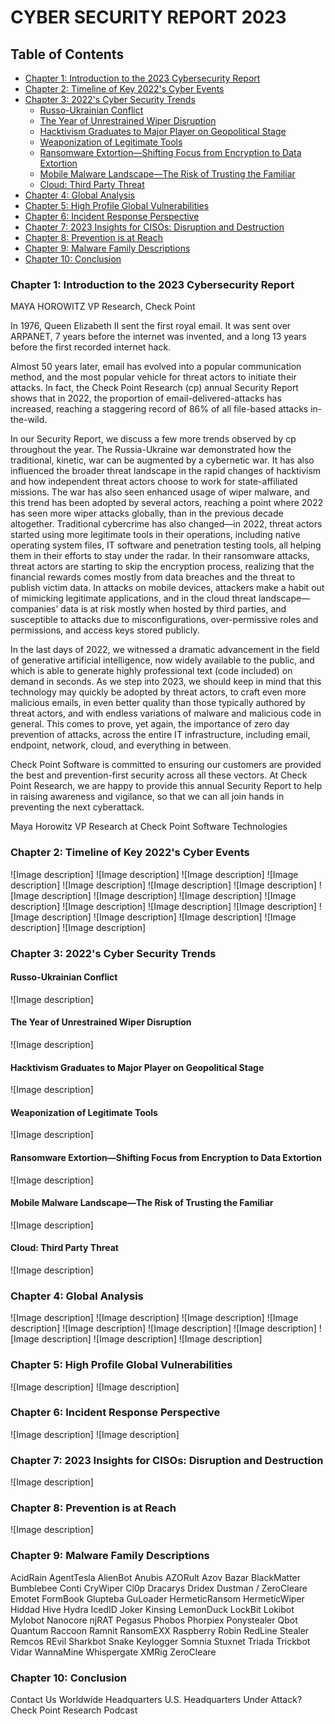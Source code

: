 # CYBER SECURITY REPORT 2023

## Table of Contents

- [Chapter 1: Introduction to the 2023 Cybersecurity Report](#chapter-1-introduction-to-the-2023-cybersecurity-report)
- [Chapter 2: Timeline of Key 2022's Cyber Events](#chapter-2-timeline-of-key-2022s-cyber-events)
- [Chapter 3: 2022's Cyber Security Trends](#chapter-3-2022s-cyber-security-trends)
    - [Russo-Ukrainian Conflict](#russo-ukrainian-conflict)
    - [The Year of Unrestrained Wiper Disruption](#the-year-of-unrestrained-wiper-disruption)
    - [Hacktivism Graduates to Major Player on Geopolitical Stage](#hacktivism-graduates-to-major-player-on-geopolitical-stage)
    - [Weaponization of Legitimate Tools](#weaponization-of-legitimate-tools)
    - [Ransomware Extortion—Shifting Focus from Encryption to Data Extortion](#ransomware-extortion-shifting-focus-from-encryption-to-data-extortion)
    - [Mobile Malware Landscape—The Risk of Trusting the Familiar](#mobile-malware-landscape-the-risk-of-trusting-the-familiar)
    - [Cloud: Third Party Threat](#cloud-third-party-threat)
- [Chapter 4: Global Analysis](#chapter-4-global-analysis)
- [Chapter 5: High Profile Global Vulnerabilities](#chapter-5-high-profile-global-vulnerabilities)
- [Chapter 6: Incident Response Perspective](#chapter-6-incident-response-perspective)
- [Chapter 7: 2023 Insights for CISOs: Disruption and Destruction](#chapter-7-2023-insights-for-cisos-disruption-and-destruction)
- [Chapter 8: Prevention is at Reach](#chapter-8-prevention-is-at-reach)
- [Chapter 9: Malware Family Descriptions](#chapter-9-malware-family-descriptions)
- [Chapter 10: Conclusion](#chapter-10-conclusion)


### Chapter 1: Introduction to the 2023 Cybersecurity Report

MAYA HOROWITZ
VP Research, Check Point

In 1976, Queen Elizabeth II sent the first royal email. It was sent over ARPANET, 7 years before the internet was invented, and a long 13 years before the first recorded internet hack. 

Almost 50 years later, email has evolved into a popular communication method, and the most popular vehicle for threat actors to initiate their attacks. In fact, the Check Point Research (cp<r>) annual Security Report shows that in 2022, the proportion of email-delivered-attacks has increased, reaching a staggering record of 86% of all file-based attacks in-the-wild.

In our Security Report, we discuss a few more trends observed by cp<r> throughout the year. The Russia-Ukraine war demonstrated how the traditional, kinetic, war can be augmented by a cybernetic war. It has also influenced the broader threat landscape in the rapid changes of hacktivism and how independent threat actors choose to work for state-affiliated missions. The war has also seen enhanced usage of wiper malware, and this trend has been adopted by several actors, reaching a point where 2022 has seen more wiper attacks globally, than in the previous decade altogether. Traditional cybercrime has also changed—in 2022, threat actors started using more legitimate tools in their operations, including native operating system files, IT software and penetration testing tools, all helping them in their efforts to stay under the radar. In their ransomware attacks, threat actors are starting to skip the encryption process, realizing that the financial rewards comes mostly from data breaches and the threat to publish victim data. In attacks on mobile devices, attackers make a habit out of mimicking legitimate applications, and in the cloud threat landscape—companies’ data is at risk mostly when hosted by third parties, and susceptible to attacks due to misconfigurations, over-permissive roles and permissions, and access keys stored publicly.

In the last days of 2022, we witnessed a dramatic advancement in the field of generative artificial intelligence, now widely available to the public, and which is able to generate highly professional text (code included) on demand in seconds. As we step into 2023, we should keep in mind that this technology may quickly be adopted by threat actors, to craft even more malicious emails, in even better quality than those typically authored by threat actors, and with endless variations of malware and malicious code in general. This comes to prove, yet again, the importance of zero day prevention of attacks, across the entire IT infrastructure, including email, endpoint, network, cloud, and everything in between.

Check Point Software is committed to ensuring our customers are provided the best and prevention-first security across all these vectors. At Check Point Research, we are happy to provide this annual Security Report to help in raising awareness and vigilance, so that we can all join hands in preventing the next cyberattack.

Maya Horowitz
VP Research at Check Point Software Technologies


### Chapter 2: Timeline of Key 2022's Cyber Events

![Image description]
![Image description]
![Image description]
![Image description]
![Image description]
![Image description]
![Image description]
![Image description]
![Image description]
![Image description]
![Image description]
![Image description]
![Image description]
![Image description]
![Image description]
![Image description]
![Image description]
![Image description]
![Image description]


### Chapter 3: 2022's Cyber Security Trends

#### Russo-Ukrainian Conflict

![Image description]

#### The Year of Unrestrained Wiper Disruption

![Image description]

#### Hacktivism Graduates to Major Player on Geopolitical Stage

![Image description]

#### Weaponization of Legitimate Tools

![Image description]

#### Ransomware Extortion—Shifting Focus from Encryption to Data Extortion

![Image description]

#### Mobile Malware Landscape—The Risk of Trusting the Familiar

![Image description]

#### Cloud: Third Party Threat

![Image description]


### Chapter 4: Global Analysis

![Image description]
![Image description]
![Image description]
![Image description]
![Image description]
![Image description]
![Image description]
![Image description]
![Image description]
![Image description]


### Chapter 5: High Profile Global Vulnerabilities

![Image description]
![Image description]


### Chapter 6: Incident Response Perspective

![Image description]
![Image description]


### Chapter 7: 2023 Insights for CISOs: Disruption and Destruction

![Image description]


### Chapter 8: Prevention is at Reach

![Image description]


### Chapter 9: Malware Family Descriptions

AcidRain
AgentTesla
AlienBot
Anubis
AZORult
Azov
Bazar
BlackMatter
Bumblebee
Conti
CryWiper
Cl0p
Dracarys
Dridex
Dustman / ZeroCleare
Emotet
FormBook
Glupteba
GuLoader
HermeticRansom
HermeticWiper
Hiddad
Hive
Hydra
IcedID
Joker
Kinsing
LemonDuck
LockBit
Lokibot
Mylobot
Nanocore
njRAT
Pegasus
Phobos
Phorpiex
Ponystealer
Qbot
Quantum
Raccoon
Ramnit
RansomEXX
Raspberry Robin
RedLine Stealer
Remcos
REvil
Sharkbot
Snake Keylogger
Somnia
Stuxnet
Triada
Trickbot
Vidar
WannaMine
Whispergate
XMRig
ZeroCleare


### Chapter 10: Conclusion

Contact Us
Worldwide Headquarters
U.S. Headquarters
Under Attack?
Check Point Research Podcast


